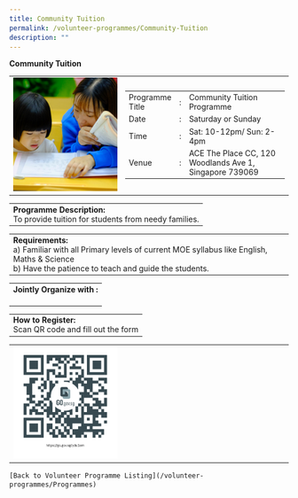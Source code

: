 ```yaml
---
title: Community Tuition
permalink: /volunteer-programmes/Community-Tuition
description: ""
---
```

**Community Tuition**

<table border="0" width="100%">
	<tr>
				<tr>
		<td width="40%">
			<img src="/images/Community%20Tuition%20Programme.png" style="width=200px;height=auto;"/>
		</td>
		<td width="60%">
			<table border="0" width="100%">
				<tr>
					<td width="20%">
						Programme Title
					</td>
					<td width="5%">
						:
					</td>
					<td  width="75%">
						Community Tuition Programme
					</td>
				</tr>
				<tr>
					<td width="20%">
						Date
					</td>
					<td width="5%">
						:
					</td>
					<td  width="75%">
						Saturday or Sunday
					</td>
				</tr>
				<tr>
					<td width="20%">
						Time
					</td>
					<td width="5%">
						:
					</td>
					<td  width="75%">
						Sat: 10-12pm/ Sun: 2-4pm
					</td>
				</tr>
				<tr>
					<td width="20%">
						Venue
					</td>
					<td width="5%">
						:
					</td>
					<td  width="75%">
						ACE The Place CC, 120 Woodlands Ave 1, Singapore 739069
					</td>
				</tr>
			</table>
		</td>
	</tr>
</table>

<table border="0" width="100%">
	<tr>
		<td>
			<b>Programme Description:</b><br>
			To provide tuition for students from needy families.
		</td>
	</tr>
</table>

<table border="0" width="100%">
	<tr>
		<td>
			<b>Requirements:</b><br>
			a) Familiar with all Primary levels of current MOE syllabus like English, Maths & Science <br>
b) Have the patience to teach and guide the students.
		</td>
	</tr>
</table>

<table border="0" width="100%">
	<tr>
		<td>
			<b>Jointly Organize with :</b><br>
			&nbsp;
		</td>
	</tr>
</table>

<table border="0" width="100%">
	<tr>
		<td>
			<b>How to Register:</b><br>
			Scan QR code and fill out the form<br>
		</td>
	</tr>
</table>

<table border="0" width="100%">
	<tr>
		<td width="40%">
			<img src="/images/qrcode.png" style="width=200px;height=auto;"/>
		</td>
		<td>
			&nbsp;
		</td>
	</tr>
	</table>
	
	[Back to Volunteer Programme Listing](/volunteer-programmes/Programmes)